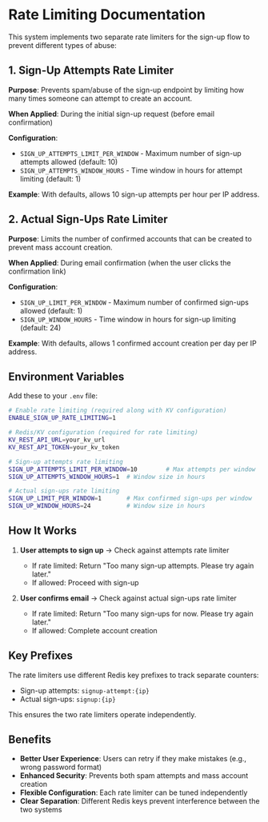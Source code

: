 # Rate Limiting Documentation

This system implements two separate rate limiters for the sign-up flow to prevent different types of abuse:

## 1. Sign-Up Attempts Rate Limiter

**Purpose**: Prevents spam/abuse of the sign-up endpoint by limiting how many times someone can attempt to create an account.

**When Applied**: During the initial sign-up request (before email confirmation)

**Configuration**:
- `SIGN_UP_ATTEMPTS_LIMIT_PER_WINDOW` - Maximum number of sign-up attempts allowed (default: 10)
- `SIGN_UP_ATTEMPTS_WINDOW_HOURS` - Time window in hours for attempt limiting (default: 1)

**Example**: With defaults, allows 10 sign-up attempts per hour per IP address.

## 2. Actual Sign-Ups Rate Limiter

**Purpose**: Limits the number of confirmed accounts that can be created to prevent mass account creation.

**When Applied**: During email confirmation (when the user clicks the confirmation link)

**Configuration**:
- `SIGN_UP_LIMIT_PER_WINDOW` - Maximum number of confirmed sign-ups allowed (default: 1)
- `SIGN_UP_WINDOW_HOURS` - Time window in hours for sign-up limiting (default: 24)

**Example**: With defaults, allows 1 confirmed account creation per day per IP address.

## Environment Variables

Add these to your `.env` file:

```bash
# Enable rate limiting (required along with KV configuration)
ENABLE_SIGN_UP_RATE_LIMITING=1

# Redis/KV configuration (required for rate limiting)
KV_REST_API_URL=your_kv_url
KV_REST_API_TOKEN=your_kv_token

# Sign-up attempts rate limiting
SIGN_UP_ATTEMPTS_LIMIT_PER_WINDOW=10        # Max attempts per window
SIGN_UP_ATTEMPTS_WINDOW_HOURS=1  # Window size in hours

# Actual sign-ups rate limiting
SIGN_UP_LIMIT_PER_WINDOW=1       # Max confirmed sign-ups per window
SIGN_UP_WINDOW_HOURS=24          # Window size in hours
```

## How It Works

1. **User attempts to sign up** → Check against attempts rate limiter
   - If rate limited: Return "Too many sign-up attempts. Please try again later."
   - If allowed: Proceed with sign-up

2. **User confirms email** → Check against actual sign-ups rate limiter
   - If rate limited: Return "Too many sign-ups for now. Please try again later."
   - If allowed: Complete account creation

## Key Prefixes

The rate limiters use different Redis key prefixes to track separate counters:
- Sign-up attempts: `signup-attempt:{ip}`
- Actual sign-ups: `signup:{ip}`

This ensures the two rate limiters operate independently.

## Benefits

- **Better User Experience**: Users can retry if they make mistakes (e.g., wrong password format)
- **Enhanced Security**: Prevents both spam attempts and mass account creation
- **Flexible Configuration**: Each rate limiter can be tuned independently
- **Clear Separation**: Different Redis keys prevent interference between the two systems
